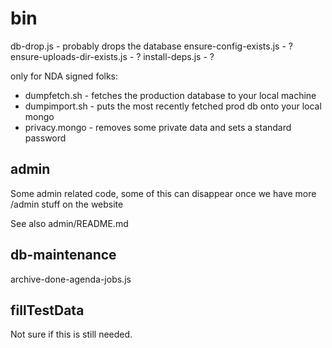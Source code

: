 # bin

db-drop.js - probably drops the database
ensure-config-exists.js - ?
ensure-uploads-dir-exists.js - ?
install-deps.js - ?

only for NDA signed folks:

- dumpfetch.sh - fetches the production database to your local machine
- dumpimport.sh - puts the most recently fetched prod db onto your local mongo
- privacy.mongo - removes some private data and sets a standard password

## admin

Some admin related code, some of this can disappear once we have more
/admin stuff on the website

See also admin/README.md

## db-maintenance

archive-done-agenda-jobs.js

## fillTestData

Not sure if this is still needed.
